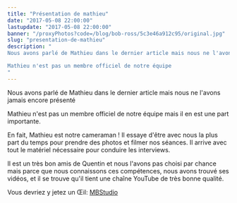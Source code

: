 ```yaml
---
title: "Présentation de mathieu"
date: "2017-05-08 22:00:00"
lastupdate: "2017-05-08 22:00:00"
banner: "/proxyPhotos?code=/blog/bob-ross/5c3e46a912c95/original.jpg"
slug: "presentation-de-mathieu"
description: " 
Nous avons parlé de Mathieu dans le dernier article mais nous ne l'avons jamais encore présenté

Mathieu n'est pas un membre officiel de notre équipe
"
---
```

Nous avons parlé de Mathieu dans le dernier article mais nous ne l'avons jamais encore présenté

Mathieu n'est pas un membre officiel de notre équipe mais il en est une part importante.

En fait, Mathieu est notre cameraman ! Il essaye d'être avec nous la plus part du temps pour prendre des photos et filmer nos séances. Il arrive avec tout le matériel nécessaire pour conduire les interviews.

Il est un très bon amis de Quentin et nous  l'avons pas choisi par chance mais parce que nous connaissons ces compétences, nous avons trouvé ses vidéos, et il se trouve qu'il tient une chaîne YouTube de très bonne qualité.

Vous devriez y jetez un Œil:  [MBStudio](https://www.youtube.com/user/SuperHeroesEncyclope)
    